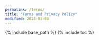 ```yaml
---
permalink: /terms/
title: "Terms and Privacy Policy"
modified: 2025-01-08
---
```


{% include base_path %}
{% include toc %}
